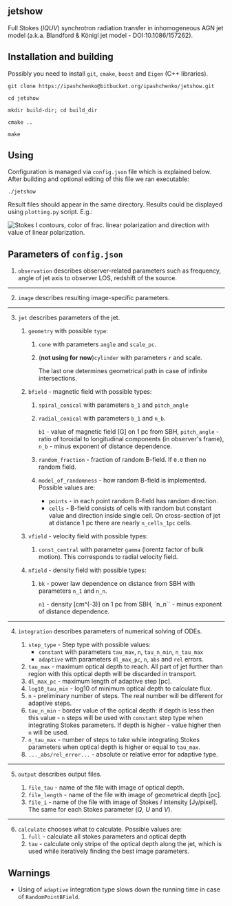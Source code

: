 ## jetshow
Full Stokes (_IQUV_) synchrotron radiation transfer in inhomogeneous AGN jet
model (a.k.a. Blandford & Königl jet model - DOI:10.1086/157262).


## Installation and building

Possibly you need to install ``git``, ``cmake``, ``boost`` and ``Eigen`` (C++
libraries).

``git clone https://ipashchenko@bitbucket.org/ipashchenko/jetshow.git``

``cd jetshow``

``mkdir build-dir; cd build_dir``

``cmake ..``

``make``

## Using

Configuration is managed via ``config.json`` file which is explained below.
After building and optional editing of this file we ran executable:

``./jetshow``

Result files should appear in the same directory. Results could be displayed
using ``plotting.py`` script. E.g.:

![Stokes I contours, color of frac. linear polarization and direction with
value of linear polarization.](https://www.dropbox.com/s/adr38w9f6ay2j8b/bk_jet.png)




## Parameters of ``config.json``
 
 1. ``observation`` describes observer-related parameters such as
 frequency, angle of jet axis to observer LOS, redshift
 of the source.
 
 ---
 
 2. ``image`` describes resulting image-specific parameters.
 
 ---
 
 3. ``jet`` describes parameters of the jet.
 
     1. ``geometry`` with possible ``type``:
         1. ``cone`` with parameters ``angle`` and ``scale_pc``.
         2. (**not using for now**)``cylinder`` with parameters ``r`` and scale.
        
            The last one determines geometrical path in case of infinite
            intersections.
        
     2. ``bfield`` - magnetic field with possible types:
         1. ``spiral_conical`` with parameters ``b_1`` and ``pitch_angle``
         2. ``radial_conical`` with parameters ``b_1`` and ``n_b``.
        
            ``b1`` - value of magnetic field [G] on 1 pc from SBH, ``pitch_angle``
            \- ratio of toroidal to longitudinal components (in observer's frame),
            ``n_b`` - minus exponent of distance dependence.
         3. ``random_fraction`` - fraction of random B-field. If ``0.0`` then no
         random field.
         4. ``model_of_randomness`` - how random B-field is implemented. Possible
         values are:
             * ``points`` - in each point random B-field has random direction.
             * ``cells`` - B-field consists of cells with random but constant
              value and direction inside single cell. On cross-section of jet at
              distance 1 pc there are nearly ``n_cells_1pc`` cells.
        
     3. ``vfield`` - velocity field with possible types:
         1. ``const_central`` with parameter ``gamma`` (lorentz factor of bulk
         motion). This corresponds to radial velocity field.
        
     4. ``nfield`` - density field with possible types:
         1. ``bk`` - power law dependence on distance from SBH with parameters
         ``n_1`` and ``n_n``.
        
            ``n1`` - density [cm^(-3)] on 1 pc from SBH, `n_n`` - minus exponent of
            distance dependence.
  
 ---
  
 4. ``integration`` describes parameters of numerical solving of ODEs.
 
     1. ``step_type`` - Step type with possible values:
         * ``constant`` with parameters ``tau_max``, ``n``, ``tau_n_min``,
         ``n_tau_max``
         * ``adaptive`` with parameters ``dl_max_pc``, ``n``, ``abs`` and
         ``rel`` errors.
     2. ``tau_max`` - maximum optical depth to reach. All part of jet further
     than region with this optical depth will be discarded in transport.
     3. ``dl_max_pc`` - maximum length of adaptive step [pc].
     4. ``log10_tau_min`` - log10 of minimum optical depth to calculate flux.
     5. ``n`` - preliminary number of steps. The real number will be different
     for adaptive steps.
     6. ``tau_n_min`` - border value of the optical depth: if depth is less then
      this value - ``n`` steps will be used with ``constant`` step type when
      integrating Stokes parameters. If depth is higher - value higher then
      ``n`` will be used.
     7. ``n_tau_max`` - number of steps to take while integrating Stokes
     parameters when optical depth is higher or equal to ``tau_max``.
     8. ``..._abs/rel_error...`` - absolute or relative error for adaptive type.
    
 ---
    
 5. ``output`` describes output files.
 
     1. ``file_tau`` - name of the file with image of optical depth.
     2. ``file_length`` - name of the file with image of geometrical depth [pc].
     3. ``file_i`` - name of the file with image of Stokes *I* intensity
     [Jy/pixel]. The same for each Stokes parameter (*Q*, *U* and *V*).
 
 ---
    
 6. ``calculate`` chooses what to calculate. Possible values are:
     1. ``full`` - calculate all stokes parameters and optical depth
     2. ``tau`` - calculate only stripe of the optical depth along the jet, which
     is used while iteratively finding the best image parameters.
    
    
## Warnings

 
* Using of ``adaptive`` integration type slows down the running time in case of
``RandomPointBField``.